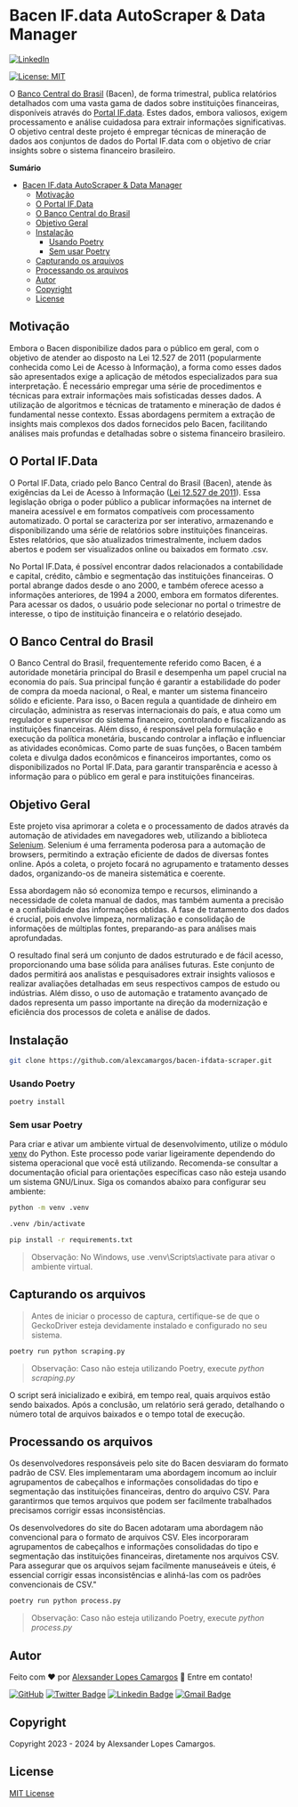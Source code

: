 # Bacen IF.data AutoScraper & Data Manager

[![LinkedIn](https://img.shields.io/badge/%40alexcamargos-230A66C2?style=social&logo=LinkedIn&label=LinkedIn&color=white)](https://www.linkedin.com/in/alexcamargos)

[![License: MIT](https://img.shields.io/badge/License-MIT-green.svg)](LICENSE)

O [Banco Central do Brasil](https://www.bcb.gov.br/) (Bacen), de forma trimestral, publica relatórios detalhados com uma vasta gama de dados sobre instituições financeiras, disponíveis através do [Portal IF.data](https://www3.bcb.gov.br/ifdata/). Estes dados, embora valiosos, exigem processamento e análise cuidadosa para extrair informações significativas. O objetivo central deste projeto é empregar técnicas de mineração de dados aos conjuntos de dados do Portal IF.data com o objetivo de criar insights sobre o sistema financeiro brasileiro.

**Sumário**
- [Bacen IF.data AutoScraper \& Data Manager](#bacen-ifdata-autoscraper--data-manager)
  - [Motivação](#motivação)
  - [O Portal IF.Data](#o-portal-ifdata)
  - [O Banco Central do Brasil](#o-banco-central-do-brasil)
  - [Objetivo Geral](#objetivo-geral)
  - [Instalação](#instalação)
    - [Usando Poetry](#usando-poetry)
    - [Sem usar Poetry](#sem-usar-poetry)
  - [Capturando os arquivos](#capturando-os-arquivos)
  - [Processando os arquivos](#processando-os-arquivos)
  - [Autor](#autor)
  - [Copyright](#copyright)
  - [License](#license)

## Motivação

Embora o Bacen disponibilize dados para o público em geral, com o objetivo de atender ao disposto na Lei 12.527 de 2011 (popularmente conhecida como Lei de Acesso à Informação), a forma como esses dados são apresentados exige a aplicação de métodos especializados para sua interpretação. É necessário empregar uma série de procedimentos e técnicas para extrair informações mais sofisticadas desses dados. A utilização de algoritmos e técnicas de tratamento e mineração de dados é fundamental nesse contexto. Essas abordagens permitem a extração de insights mais complexos dos dados fornecidos pelo Bacen, facilitando análises mais profundas e detalhadas sobre o sistema financeiro brasileiro.

## O Portal IF.Data

O Portal IF.Data, criado pelo Banco Central do Brasil (Bacen), atende às exigências da Lei de Acesso à Informação ([Lei 12.527 de 2011](https://www.planalto.gov.br/ccivil_03/_ato2011-2014/2011/lei/l12527.htm)). Essa legislação obriga o poder público a publicar informações na internet de maneira acessível e em formatos compatíveis com processamento automatizado. O portal se caracteriza por ser interativo, armazenando e disponibilizando uma série de relatórios sobre instituições financeiras. Estes relatórios, que são atualizados trimestralmente, incluem dados abertos e podem ser visualizados online ou baixados em formato .csv.

No Portal IF.Data, é possível encontrar dados relacionados a contabilidade e capital, crédito, câmbio e segmentação das instituições financeiras. O portal abrange dados desde o ano 2000, e também oferece acesso a informações anteriores, de 1994 a 2000, embora em formatos diferentes. Para acessar os dados, o usuário pode selecionar no portal o trimestre de interesse, o tipo de instituição financeira e o relatório desejado.

## O Banco Central do Brasil

O Banco Central do Brasil, frequentemente referido como Bacen, é a autoridade monetária principal do Brasil e desempenha um papel crucial na economia do país. Sua principal função é garantir a estabilidade do poder de compra da moeda nacional, o Real, e manter um sistema financeiro sólido e eficiente. Para isso, o Bacen regula a quantidade de dinheiro em circulação, administra as reservas internacionais do país, e atua como um regulador e supervisor do sistema financeiro, controlando e fiscalizando as instituições financeiras. Além disso, é responsável pela formulação e execução da política monetária, buscando controlar a inflação e influenciar as atividades econômicas. Como parte de suas funções, o Bacen também coleta e divulga dados econômicos e financeiros importantes, como os disponibilizados no Portal IF.Data, para garantir transparência e acesso à informação para o público em geral e para instituições financeiras.

## Objetivo Geral

Este projeto visa aprimorar a coleta e o processamento de dados através da automação de atividades em navegadores web, utilizando a biblioteca [Selenium](https://www.selenium.dev). Selenium é uma ferramenta poderosa para a automação de browsers, permitindo a extração eficiente de dados de diversas fontes online. Após a coleta, o projeto focará no agrupamento e tratamento desses dados, organizando-os de maneira sistemática e coerente. 

Essa abordagem não só economiza tempo e recursos, eliminando a necessidade de coleta manual de dados, mas também aumenta a precisão e a confiabilidade das informações obtidas. A fase de tratamento dos dados é crucial, pois envolve limpeza, normalização e consolidação de informações de múltiplas fontes, preparando-as para análises mais aprofundadas.

O resultado final será um conjunto de dados estruturado e de fácil acesso, proporcionando uma base sólida para análises futuras. Este conjunto de dados permitirá aos analistas e pesquisadores extrair insights valiosos e realizar avaliações detalhadas em seus respectivos campos de estudo ou indústrias. Além disso, o uso de automação e tratamento avançado de dados representa um passo importante na direção da modernização e eficiência dos processos de coleta e análise de dados.

## Instalação

```bash
git clone https://github.com/alexcamargos/bacen-ifdata-scraper.git
```

### Usando Poetry

```bash
poetry install
```

### Sem usar Poetry

Para criar e ativar um ambiente virtual de desenvolvimento, utilize o módulo [venv](https://docs.python.org/pt-br/3/library/venv.html) do Python. Este processo pode variar ligeiramente dependendo do sistema operacional que você está utilizando. Recomenda-se consultar a documentação oficial para orientações específicas caso não esteja usando um sistema GNU/Linux. Siga os comandos abaixo para configurar seu ambiente:

```bash
python -m venv .venv  

.venv /bin/activate

pip install -r requirements.txt
```

> Observação: No Windows, use .venv\Scripts\activate para ativar o ambiente virtual.

## Capturando os arquivos

> Antes de iniciar o processo de captura, certifique-se de que o GeckoDriver esteja devidamente instalado e configurado no seu sistema.

```bash
poetry run python scraping.py
```

> Observação: Caso não esteja utilizando Poetry, execute *python scraping.py*

O script será inicializado e exibirá, em tempo real, quais arquivos estão sendo baixados. Após a conclusão, um relatório será gerado, detalhando o número total de arquivos baixados e o tempo total de execução.

## Processando os arquivos

Os desenvolvedores responsáveis pelo site do Bacen desviaram do formato padrão de CSV. Eles implementaram uma abordagem incomum ao incluir agrupamentos de cabeçalhos e informações consolidadas do tipo e segmentação das instituições financeiras, dentro do arquivo CSV. Para garantirmos que temos arquivos que podem ser facilmente trabalhados precisamos corrigir essas inconsistências.

Os desenvolvedores do site do Bacen adotaram uma abordagem não convencional para o formato de arquivos CSV. Eles incorporaram agrupamentos de cabeçalhos e informações consolidadas do tipo e segmentação das instituições financeiras, diretamente nos arquivos CSV. Para assegurar que os arquivos sejam facilmente manuseáveis e úteis, é essencial corrigir essas inconsistências e alinhá-las com os padrões convencionais de CSV."

```bash
poetry run python process.py
```

> Observação: Caso não esteja utilizando Poetry, execute *python process.py*

## Autor

Feito com :heart: por [Alexsander Lopes Camargos](https://github.com/alexcamargos) :wave: Entre em contato!

[![GitHub](https://img.shields.io/badge/-AlexCamargos-1ca0f1?style=flat-square&labelColor=1ca0f1&logo=github&logoColor=white&link=https://github.com/alexcamargos)](https://github.com/alexcamargos)
[![Twitter Badge](https://img.shields.io/badge/-@alcamargos-1ca0f1?style=flat-square&labelColor=1ca0f1&logo=twitter&logoColor=white&link=https://twitter.com/alcamargos)](https://twitter.com/alcamargos)
[![Linkedin Badge](https://img.shields.io/badge/-alexcamargos-1ca0f1?style=flat-square&logo=Linkedin&logoColor=white&link=https://www.linkedin.com/in/alexcamargos/)](https://www.linkedin.com/in/alexcamargos/)
[![Gmail Badge](https://img.shields.io/badge/-alcamargos@vivaldi.net-1ca0f1?style=flat-square&labelColor=1ca0f1&logo=Gmail&logoColor=white&link=mailto:alcamargos@vivaldi.net)](mailto:alcamargos@vivaldi.net)

## Copyright

Copyright 2023 - 2024 by Alexsander Lopes Camargos.

## License

[MIT License](LICENSE)
